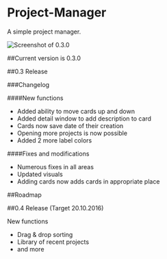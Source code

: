 # Project-Manager
A simple project manager.

![Screenshot of 0.3.0](http://i.imgur.com/I7OQdA5.png)

##Current version is 0.3.0


##0.3 Release

###Changelog

####New functions
- Added ability to move cards up and down
- Added detail window to add description to card
- Cards now save date of their creation
- Opening more projects is now possible
- Added 2 more label colors

####Fixes and modifications
- Numerous fixes in all areas
- Updated visuals
- Adding cards now adds cards in appropriate place

##Roadmap

##0.4 Release (Target 20.10.2016)

New functions
- Drag & drop sorting
- Library of recent projects
- and more
